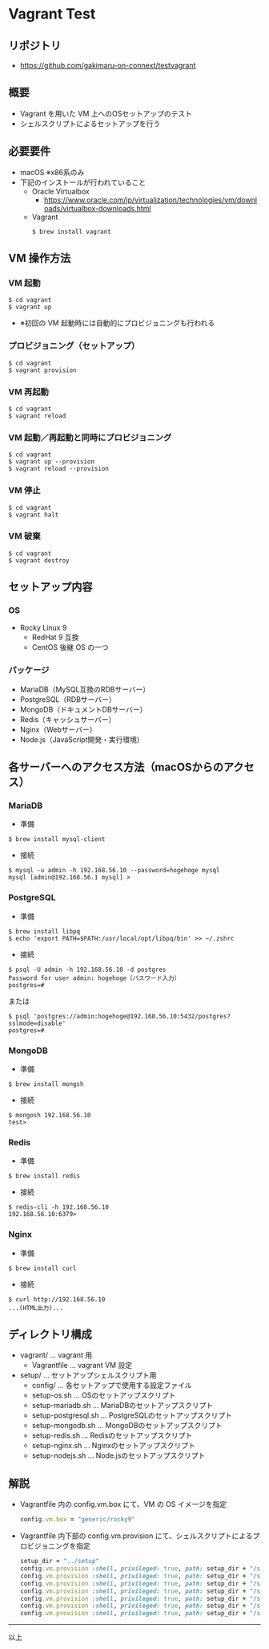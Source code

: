 # Vagrant Test

## リポジトリ

- https://github.com/gakimaru-on-connext/testvagrant

## 概要

- Vagrant を用いた VM 上へのOSセットアップのテスト
- シェルスクリプトによるセットアップを行う

## 必要要件

- macOS ※x86系のみ
- 下記のインストールが行われていること
  - Oracle Virtualbox
      - https://www.oracle.com/jp/virtualization/technologies/vm/downloads/virtualbox-downloads.html
  - Vagrant
      ```shell
      $ brew install vagrant
      ```

## VM 操作方法

### VM 起動

```shell
$ cd vagrant
$ vagrant up
```

- ※初回の VM 起動時には自動的にプロビジョニングも行われる

### プロビジョニング（セットアップ）

```shell
$ cd vagrant
$ vagrant provision
```

### VM 再起動

```shell
$ cd vagrant
$ vagrant reload
```

### VM 起動／再起動と同時にプロビジョニング

```shell
$ cd vagrant
$ vagrant up --provision
$ vagrant reload --provision
```

### VM 停止

```shell
$ cd vagrant
$ vagrant halt
```

### VM 破棄

```shell
$ cd vagrant
$ vagrant destroy
```

## セットアップ内容

### OS

- Rocky Linux 9
  - RedHat 9 互換
  - CentOS 後継 OS の一つ

### パッケージ

- MariaDB（MySQL互換のRDBサーバー）
- PostgreSQL（RDBサーバー）
- MongoDB（ドキュメントDBサーバー）
- Redis（キャッシュサーバー）
- Nginx（Webサーバー）
- Node.js（JavaScript開発・実行環境）

## 各サーバーへのアクセス方法（macOSからのアクセス）

### MariaDB

- 準備

```shell
$ brew install mysql-client
```

- 接続

```shell
$ mysql -u admin -h 192.168.56.10 --password=hogehoge mysql
mysql [admin@192.168.56.1 mysql] >
```

### PostgreSQL

- 準備

```shell
$ brew install libpq
$ echo 'export PATH=$PATH:/usr/local/opt/libpq/bin' >> ~/.zshrc
```

- 接続

```shell
$ psql -U admin -h 192.168.56.10 -d postgres
Password for user admin: hogehoge（パスワード入力）
postgres=#
```
または
```shell
$ psql 'postgres://admin:hogehoge@192.168.56.10:5432/postgres?sslmode=disable'
postgres=#
```

### MongoDB

- 準備

```shell
$ brew install mongsh
```

- 接続

```shell
$ mongosh 192.168.56.10
test>
```

### Redis

- 準備

```shell
$ brew install redis
```

- 接続

```shell
$ redis-cli -h 192.168.56.10
192.168.56.10:6379>
```

### Nginx

- 準備

```shell
$ brew install curl
```

- 接続

```shell
$ curl http://192.168.56.10
...(HTML出力)...
```

## ディレクトリ構成

- vagrant/ ... vagrant 用
  - Vagrantfile ... vagrant VM 設定
- setup/ ... セットアップシェルスクリプト用
  - config/ ... 各セットアップで使用する設定ファイル
  - setup-os.sh ... OSのセットアップスクリプト
  - setup-mariadb.sh ... MariaDBのセットアップスクリプト
  - setup-postgresql.sh ... PostgreSQLのセットアップスクリプト
  - setup-mongodb.sh ... MongoDBのセットアップスクリプト
  - setup-redis.sh ... Redisのセットアップスクリプト
  - setup-nginx.sh ... Nginxのセットアップスクリプト
  - setup-nodejs.sh ... Node.jsのセットアップスクリプト

## 解説

- Vagrantfile 内の config.vm.box にて、VM の OS イメージを指定
  ```ruby
  config.vm.box = "generic/rocky9"
  ```
- Vagrantfile 内下部の config.vm.provision にて、シェルスクリプトによるプロビジョニングを指定
  ```ruby
  setup_dir = "../setup"
  config.vm.provision :shell, privileged: true, path: setup_dir + "/setup-os.sh", reboot: true
  config.vm.provision :shell, privileged: true, path: setup_dir + "/setup-mariadb.sh"
  config.vm.provision :shell, privileged: true, path: setup_dir + "/setup-postgresql.sh"
  config.vm.provision :shell, privileged: true, path: setup_dir + "/setup-mongodb.sh"
  config.vm.provision :shell, privileged: true, path: setup_dir + "/setup-redis.sh"
  config.vm.provision :shell, privileged: true, path: setup_dir + "/setup-nginx.sh"
  config.vm.provision :shell, privileged: true, path: setup_dir + "/setup-nodejs.sh"
  ```

----
以上
